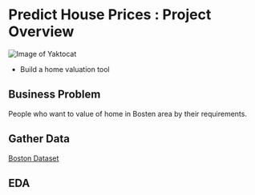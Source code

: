 # Predict House Prices : Project Overview
![Image of Yaktocat](https://octodex.github.com/images/yaktocat.png)
* Build a home valuation tool
   

## Business Problem
  People who want to value of home in Bosten area by their requirements.

## Gather Data
   [Boston Dataset](https://scikit-learn.org/stable/modules/generated/sklearn.datasets.load_boston.html)
   
## EDA
